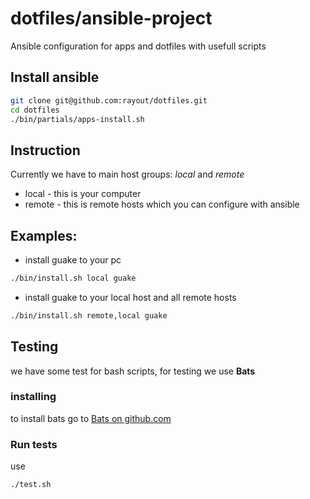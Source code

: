 # dotfiles/ansible-project
Ansible configuration for apps and dotfiles with usefull scripts

## Install ansible

```bash
git clone git@github.com:rayout/dotfiles.git
cd dotfiles
./bin/partials/apps-install.sh
```

## Instruction
Currently we have to main host groups: *local* and *remote*
* local - this is your computer
* remote - this is remote hosts which you can configure with ansible

## Examples:
* install guake to your pc
```bash
./bin/install.sh local guake
```

* install guake to your local host and all remote hosts
```bash
./bin/install.sh remote,local guake
```

## Testing
we have some test for bash scripts, for testing we use **Bats**
### installing
to install bats go to [Bats on github.com](https://github.com/sstephenson/bats)
### Run tests
use
```bash
./test.sh
```
